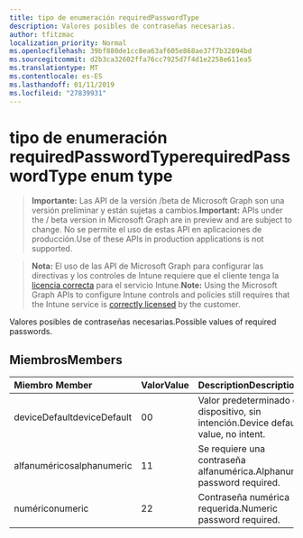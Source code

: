 ```yaml
---
title: tipo de enumeración requiredPasswordType
description: Valores posibles de contraseñas necesarias.
author: tfitzmac
localization_priority: Normal
ms.openlocfilehash: 39bf880de1cc8ea63af605e868ae37f7b32894bd
ms.sourcegitcommit: d2b3ca32602ffa76cc7925d7f4d1e2258e611ea5
ms.translationtype: MT
ms.contentlocale: es-ES
ms.lasthandoff: 01/11/2019
ms.locfileid: "27839931"
---
```

# <a name="requiredpasswordtype-enum-type"></a><span data-ttu-id="7fdde-103">tipo de enumeración requiredPasswordType</span><span class="sxs-lookup"><span data-stu-id="7fdde-103">requiredPasswordType enum type</span></span>

> <span data-ttu-id="7fdde-104">**Importante:** Las API de la versión /beta de Microsoft Graph son una versión preliminar y están sujetas a cambios.</span><span class="sxs-lookup"><span data-stu-id="7fdde-104">**Important:** APIs under the / beta version in Microsoft Graph are in preview and are subject to change.</span></span> <span data-ttu-id="7fdde-105">No se permite el uso de estas API en aplicaciones de producción.</span><span class="sxs-lookup"><span data-stu-id="7fdde-105">Use of these APIs in production applications is not supported.</span></span>

> <span data-ttu-id="7fdde-106">**Nota:** El uso de las API de Microsoft Graph para configurar las directivas y los controles de Intune requiere que el cliente tenga la [licencia correcta](https://go.microsoft.com/fwlink/?linkid=839381) para el servicio Intune.</span><span class="sxs-lookup"><span data-stu-id="7fdde-106">**Note:** Using the Microsoft Graph APIs to configure Intune controls and policies still requires that the Intune service is [correctly licensed](https://go.microsoft.com/fwlink/?linkid=839381) by the customer.</span></span>

<span data-ttu-id="7fdde-107">Valores posibles de contraseñas necesarias.</span><span class="sxs-lookup"><span data-stu-id="7fdde-107">Possible values of required passwords.</span></span>
## <a name="members"></a><span data-ttu-id="7fdde-108">Miembros</span><span class="sxs-lookup"><span data-stu-id="7fdde-108">Members</span></span>
|<span data-ttu-id="7fdde-109">Miembro	</span><span class="sxs-lookup"><span data-stu-id="7fdde-109">Member</span></span>|<span data-ttu-id="7fdde-110">Valor</span><span class="sxs-lookup"><span data-stu-id="7fdde-110">Value</span></span>|<span data-ttu-id="7fdde-111">Description</span><span class="sxs-lookup"><span data-stu-id="7fdde-111">Description</span></span>|
|:---|:---|:---|
|<span data-ttu-id="7fdde-112">deviceDefault</span><span class="sxs-lookup"><span data-stu-id="7fdde-112">deviceDefault</span></span>|<span data-ttu-id="7fdde-113">0</span><span class="sxs-lookup"><span data-stu-id="7fdde-113">0</span></span>|<span data-ttu-id="7fdde-114">Valor predeterminado de dispositivo, sin intención.</span><span class="sxs-lookup"><span data-stu-id="7fdde-114">Device default value, no intent.</span></span>|
|<span data-ttu-id="7fdde-115">alfanuméricos</span><span class="sxs-lookup"><span data-stu-id="7fdde-115">alphanumeric</span></span>|<span data-ttu-id="7fdde-116">1</span><span class="sxs-lookup"><span data-stu-id="7fdde-116">1</span></span>|<span data-ttu-id="7fdde-117">Se requiere una contraseña alfanumérica.</span><span class="sxs-lookup"><span data-stu-id="7fdde-117">Alphanumeric password required.</span></span>|
|<span data-ttu-id="7fdde-118">numérico</span><span class="sxs-lookup"><span data-stu-id="7fdde-118">numeric</span></span>|<span data-ttu-id="7fdde-119">2</span><span class="sxs-lookup"><span data-stu-id="7fdde-119">2</span></span>|<span data-ttu-id="7fdde-120">Contraseña numérica requerida.</span><span class="sxs-lookup"><span data-stu-id="7fdde-120">Numeric password required.</span></span>|





